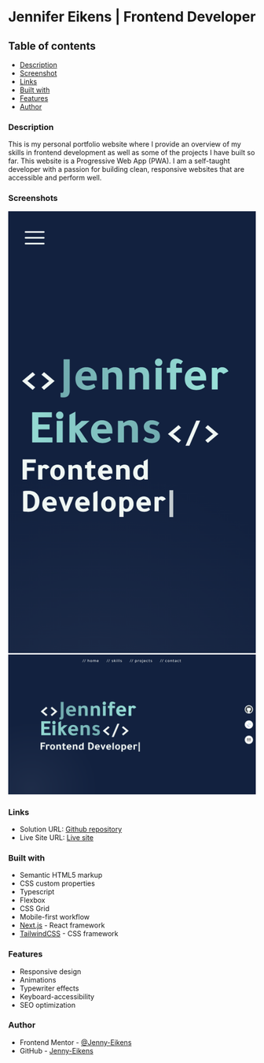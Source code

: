 # Jennifer Eikens | Frontend Developer

## Table of contents

- [Description](#description)
- [Screenshot](#screenshot)
- [Links](#links)
- [Built with](#built-with)
- [Features](#features)
- [Author](#author)

### Description

This is my personal portfolio website where I provide an overview of my skills in frontend development as well as some of the projects I have built so far. This website is a Progressive Web App (PWA).
I am a self-taught developer with a passion for building clean, responsive websites that are accessible and perform well.

### Screenshots

![Mobile](/public/images/Screenshots/mobile.png)
![Desktop](/public/images/Screenshots/desktop.png)

### Links

- Solution URL: [Github repository]()
- Live Site URL: [Live site]()

### Built with

- Semantic HTML5 markup
- CSS custom properties
- Typescript
- Flexbox
- CSS Grid
- Mobile-first workflow
- [Next.js](https://nextjs.org/) - React framework
- [TailwindCSS](https://tailwindcss.com/) - CSS framework

### Features

- Responsive design
- Animations
- Typewriter effects
- Keyboard-accessibility
- SEO optimization

### Author

- Frontend Mentor - [@Jenny-Eikens](https://www.frontendmentor.io/profile/Jenny-Eikens)
- GitHub - [Jenny-Eikens](https://github.com/Jenny-Eikens)
